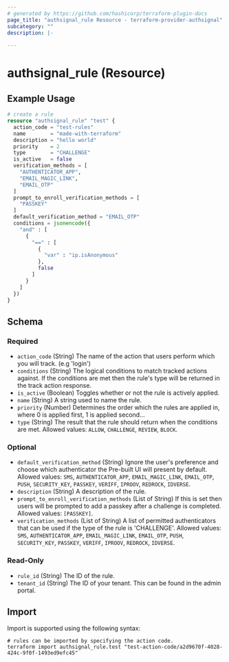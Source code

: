 ```yaml
---
# generated by https://github.com/hashicorp/terraform-plugin-docs
page_title: "authsignal_rule Resource - terraform-provider-authsignal"
subcategory: ""
description: |-
  
---
```


# authsignal_rule (Resource)



## Example Usage

```terraform
# create a rule
resource "authsignal_rule" "test" {
  action_code = "test-rules"
  name        = "made-with-terraform"
  description = "hello world"
  priority    = 2
  type        = "CHALLENGE"
  is_active   = false
  verification_methods = [
    "AUTHENTICATOR_APP",
    "EMAIL_MAGIC_LINK",
    "EMAIL_OTP"
  ]
  prompt_to_enroll_verification_methods = [
    "PASSKEY"
  ]
  default_verification_method = "EMAIL_OTP"
  conditions = jsonencode({
    "and" : [
      {
        "==" : [
          {
            "var" : "ip.isAnonymous"
          },
          false
        ]
      }
    ]
  })
}
```

<!-- schema generated by tfplugindocs -->
## Schema

### Required

- `action_code` (String) The name of the action that users perform which you will track. (e.g 'login')
- `conditions` (String) The logical conditions to match tracked actions against. If the conditions are met then the rule's type will be returned in the track action response.
- `is_active` (Boolean) Toggles whether or not the rule is actively applied.
- `name` (String) A string used to name the rule.
- `priority` (Number) Determines the order which the rules are applied in, where 0 is applied first, 1 is applied second...
- `type` (String) The result that the rule should return when the conditions are met. Allowed values: `ALLOW`, `CHALLENGE`, `REVIEW`, `BLOCK`.

### Optional

- `default_verification_method` (String) Ignore the user's preference and choose which authenticator the Pre-built UI will present by default. Allowed values: `SMS`, `AUTHENTICATOR_APP`, `EMAIL_MAGIC_LINK`, `EMAIL_OTP`, `PUSH`, `SECURITY_KEY`, `PASSKEY`, `VERIFF`, `IPROOV`, `REDROCK`, `IDVERSE`.
- `description` (String) A description of the rule.
- `prompt_to_enroll_verification_methods` (List of String) If this is set then users will be prompted to add a passkey after a challenge is completed. Allowed values: `[PASSKEY]`.
- `verification_methods` (List of String) A list of permitted authenticators that can be used if the type of the rule is 'CHALLENGE'. Allowed values: `SMS`, `AUTHENTICATOR_APP`, `EMAIL_MAGIC_LINK`, `EMAIL_OTP`, `PUSH`, `SECURITY_KEY`, `PASSKEY`, `VERIFF`, `IPROOV`, `REDROCK`, `IDVERSE`.

### Read-Only

- `rule_id` (String) The ID of the rule.
- `tenant_id` (String) The ID of your tenant. This can be found in the admin portal.

## Import

Import is supported using the following syntax:

```shell
# rules can be imported by specifying the action code.
terraform import authsignal_rule.test "test-action-code/a2d9670f-4028-424c-9f0f-1493ed9efc45"
```
